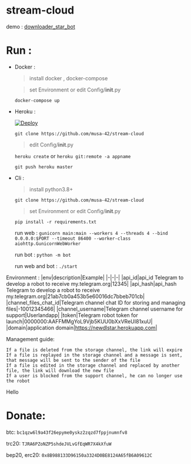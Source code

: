 # stream-cloud

demo : [downloader_star_bot](https://t.me/downloader_star_bot)


# Run :

* Docker :

    > install docker , docker-compose
    
    > set Environment or edit Config/__init__.py
    
    `docker-compose up`

* Heroku :

    [![Deploy](https://www.herokucdn.com/deploy/button.svg)](https://heroku.com/deploy?template=https://github.com/musa-42/stream-cloud)

    `git clone https://github.com/musa-42/stream-cloud`
    
    > edit Config/__init__.py
    
    `heroku create` or `heroku git:remote -a appname`
    
    `git push heroku master`

* Cli :

    > install python3.8+
    
    `git clone https://github.com/musa-42/stream-cloud`
    
    > set Environment or edit Config/__init__.py
    
    `pip install -r requirements.txt`
    
    run web : 
        `gunicorn main:main --workers 4 --threads 4 --bind 0.0.0.0:$PORT --timeout 86400 --worker-class aiohttp.GunicornWebWorker`
        
    run bot :
        `python -m bot`
        
    run web and bot :
        `./start`


Environment :
|env|description|Example|
|-|-|-|
|api_id|api_id Telegram to develop a robot to receive my.telegram.org|12345|
|api_hash|api_hash Telegram to develop a robot to receive my.telegram.org|21ab7cb0a453b5e60016dc7bbeb701cb|
|channel_files_chat_id|Telegram channel chat ID for storing and managing files|-10012345466|
|channel_username|Telegram channel username for support|Userlandapp|
|token|Telegram robot token for launch|0000000:AAFFMMgYoL9Vjb5KUU0bXxVReUI81xuU|
|domain|application domain|https://newdlstar.herokuapp.com|



Management guide:

    If a file is deleted from the storage channel, the link will expire
    If a file is replayed in the storage channel and a message is sent, that message will be sent to the sender of the file
    If a file is edited in the storage channel and replaced by another file, the link will download the new file
    If a user is blocked from the support channel, he can no longer use the robot
Hello

# Donate:

btc:
    `bc1qzw6l9a43f26epyme0yskz2zqzd7fppjnumnfv8`

trc20:
    `TJRA6PZoNZP5shdeJVLvGfEqWR7X4kXfuW`

bep20, erc20:
    `0x8B988133D96150a3324D0BE8124A65fB6A09612C`
    
